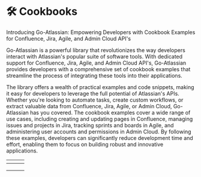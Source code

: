 # 🛠 Cookbooks

Introducing Go-Atlassian: Empowering Developers with Cookbook Examples for Confluence, Jira, Agile, and Admin Cloud API's

Go-Atlassian is a powerful library that revolutionizes the way developers interact with Atlassian's popular suite of software tools. With dedicated support for Confluence, Jira, Agile, and Admin Cloud API's, Go-Atlassian provides developers with a comprehensive set of cookbook examples that streamline the process of integrating these tools into their applications.

The library offers a wealth of practical examples and code snippets, making it easy for developers to leverage the full potential of Atlassian's APIs. Whether you're looking to automate tasks, create custom workflows, or extract valuable data from Confluence, Jira, Agile, or Admin Cloud, Go-Atlassian has you covered. The cookbook examples cover a wide range of use cases, including creating and updating pages in Confluence, managing issues and projects in Jira, tracking sprints and boards in Agile, and administering user accounts and permissions in Admin Cloud. By following these examples, developers can significantly reduce development time and effort, enabling them to focus on building robust and innovative applications.

<table data-view="cards"><thead><tr><th></th><th></th><th></th></tr></thead><tbody><tr><td></td><td></td><td></td></tr><tr><td></td><td></td><td></td></tr><tr><td></td><td></td><td></td></tr></tbody></table>

